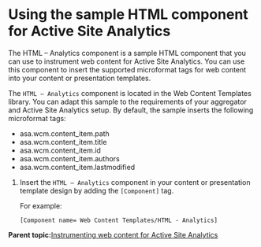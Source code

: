 # Using the sample HTML component for Active Site Analytics

The HTML – Analytics component is a sample HTML component that you can use to instrument web content for Active Site Analytics. You can use this component to insert the supported microformat tags for web content into your content or presentation templates.

The `HTML – Analytics` component is located in the Web Content Templates library. You can adapt this sample to the requirements of your aggregator and Active Site Analytics setup. By default, the sample inserts the following microformat tags:

-   asa.wcm.content\_item.path
-   asa.wcm.content\_item.title
-   asa.wcm.content\_item.id
-   asa.wcm.content\_item.authors
-   asa.wcm.content\_item.lastmodified

1.  Insert the `HTML – Analytics` component in your content or presentation template design by adding the `[Component]` tag.

    For example:

    ```
    [Component name= Web Content Templates/HTML - Analytics]
    ```


**Parent topic:**[Instrumenting web content for Active Site Analytics](../admin-system/sa_asa4wcm.md)

